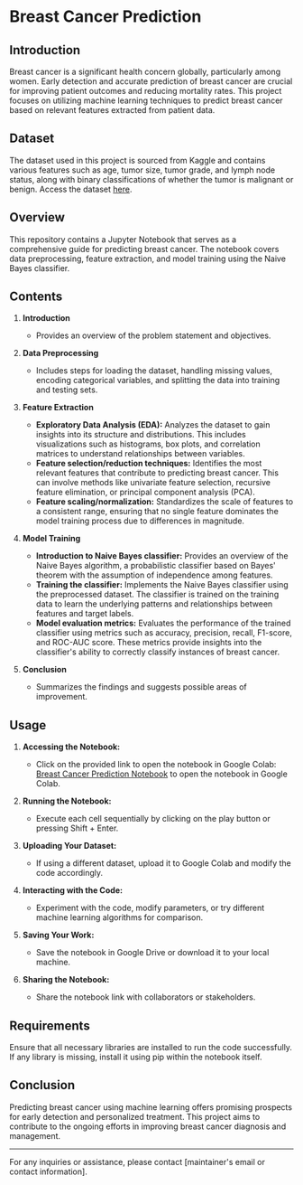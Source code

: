 # Breast Cancer Prediction

## Introduction
Breast cancer is a significant health concern globally, particularly among women. Early detection and accurate prediction of breast cancer are crucial for improving patient outcomes and reducing mortality rates. This project focuses on utilizing machine learning techniques to predict breast cancer based on relevant features extracted from patient data.

## Dataset
The dataset used in this project is sourced from Kaggle and contains various features such as age, tumor size, tumor grade, and lymph node status, along with binary classifications of whether the tumor is malignant or benign. Access the dataset [here](https://www.kaggle.com/datasets/yasserh/breast-cancer-dataset?resource=download).

## Overview
This repository contains a Jupyter Notebook that serves as a comprehensive guide for predicting breast cancer. The notebook covers data preprocessing, feature extraction, and model training using the Naive Bayes classifier.

## Contents
1. **Introduction**
   - Provides an overview of the problem statement and objectives.
   
2. **Data Preprocessing**
   - Includes steps for loading the dataset, handling missing values, encoding categorical variables, and splitting the data into training and testing sets.
   
3. **Feature Extraction**
     - **Exploratory Data Analysis (EDA):** Analyzes the dataset to gain insights into its structure and distributions. This includes visualizations such as histograms, box plots, and correlation matrices to understand relationships between variables.
      - **Feature selection/reduction techniques:** Identifies the most relevant features that contribute to predicting breast cancer. This can involve methods like univariate feature selection, recursive feature elimination, or principal component analysis (PCA).
      - **Feature scaling/normalization:** Standardizes the scale of features to a consistent range, ensuring that no single feature dominates the model training process due to differences in magnitude.
   
4. **Model Training**
     - **Introduction to Naive Bayes classifier:** Provides an overview of the Naive Bayes algorithm, a probabilistic classifier based on Bayes' theorem with the assumption of independence among features.
   - **Training the classifier:** Implements the Naive Bayes classifier using the preprocessed dataset. The classifier is trained on the training data to learn the underlying patterns and relationships between features and target labels.
   - **Model evaluation metrics:** Evaluates the performance of the trained classifier using metrics such as accuracy, precision, recall, F1-score, and ROC-AUC score. These metrics provide insights into the classifier's ability to correctly classify instances of breast cancer.

   
5. **Conclusion**
   - Summarizes the findings and suggests possible areas of improvement.

## Usage
1. **Accessing the Notebook:**
   - Click on the provided link to open the notebook in Google Colab: [Breast Cancer Prediction Notebook](https://colab.research.google.com/drive/1mEpYbF2nMAOe19Mugwdgb4KMmbe2WPpE#scrollTo=8SAXd7s6og3g) to open the notebook in Google Colab.

2. **Running the Notebook:**
   - Execute each cell sequentially by clicking on the play button or pressing Shift + Enter.

3. **Uploading Your Dataset:**
   - If using a different dataset, upload it to Google Colab and modify the code accordingly.

4. **Interacting with the Code:**
   - Experiment with the code, modify parameters, or try different machine learning algorithms for comparison.

5. **Saving Your Work:**
   - Save the notebook in Google Drive or download it to your local machine.

6. **Sharing the Notebook:**
   - Share the notebook link with collaborators or stakeholders.

## Requirements
Ensure that all necessary libraries are installed to run the code successfully. If any library is missing, install it using pip within the notebook itself.

## Conclusion
Predicting breast cancer using machine learning offers promising prospects for early detection and personalized treatment. This project aims to contribute to the ongoing efforts in improving breast cancer diagnosis and management.

---

For any inquiries or assistance, please contact [maintainer's email or contact information].
